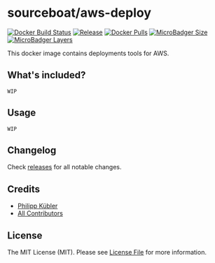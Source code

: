 # sourceboat/aws-deploy

[![Docker Build Status](https://img.shields.io/docker/cloud/build/sourceboat/aws-deploy.svg?style=flat-square)](https://hub.docker.com/r/sourceboat/aws-deploy/builds/)
[![Release](https://img.shields.io/github/release/sourceboat/aws-deploy.svg?style=flat-square)](https://github.com/sourceboat/aws-deploy/releases)
[![Docker Pulls](https://img.shields.io/docker/pulls/sourceboat/aws-deploy.svg?style=flat-square)](https://hub.docker.com/r/sourceboat/aws-deploy/)
[![MicroBadger Size](https://img.shields.io/microbadger/image-size/sourceboat/aws-deploy.svg?style=flat-square)](https://microbadger.com/images/sourceboat/aws-deploy)
[![MicroBadger Layers](https://img.shields.io/microbadger/layers/sourceboat/aws-deploy.svg?style=flat-square)](https://microbadger.com/images/sourceboat/aws-deploy)

This docker image contains deployments tools for AWS.

## What's included?

`WIP`

## Usage

`WIP`

## Changelog

Check [releases](https://github.com/sourceboat/aws-deploy/releases) for all notable changes.

## Credits

- [Philipp Kübler](https://github.com/PKuebler)
- [All Contributors](https://github.com/sourceboat/aws-deploy/graphs/contributors)

## License

The MIT License (MIT). Please see [License File](LICENSE.md) for more information.
